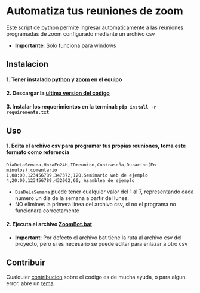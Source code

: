# Automatiza tus reuniones de zoom

Este script de python permite ingresar automaticamente a las reuniones programadas de zoom configurado mediante un archivo csv
* **Importante**: Solo funciona para windows

## Instalacion

#### 1. Tener instalado [python](https://www.python.org/downloads/) y [zoom](https://zoom.us/download) en el equipo  
#### 2. Descargar la [ultima version del codigo](https://github.com/Factral/zoom-automate-meetings/releases)
#### 3. Instalar los requerimientos en la terminal: `pip install -r requirements.txt`

## Uso

#### 1. Edita el archivo csv para programar tus propias reuniones, toma este formato como referencia
```
DiaDeLaSemana,HoraEn24H,IDreunion,Contraseña,Duracion(En minutos),comentario
1,08:00,123456789,347372,120,Seminario web de ejemplo
4,20:00,123456789,432002,60, Asamblea de ejemplo
```
* `DiaDeLaSemana` puede tener cualquier valor del 1 al 7, representando cada número un día de la semana a partir del lunes.
* NO elimines la primera linea del archivo csv, si no el programa no funcionara correctamente

#### 2. Ejecuta el archivo [ZoomBot.bat]() 
* **Important**: Por defecto el archivo bat tiene la ruta al archivo csv del proyecto, pero si es necesario se puede editar para enlazar a otro csv


## Contribuir
 Cualquier [contribucion](https://github.com/Factral/zoom-automate-meetings/pulls) sobre el codigo es de mucha ayuda, o para algun error, abre un [tema](https://github.com/Factral/zoom-automate-meetings/issues)